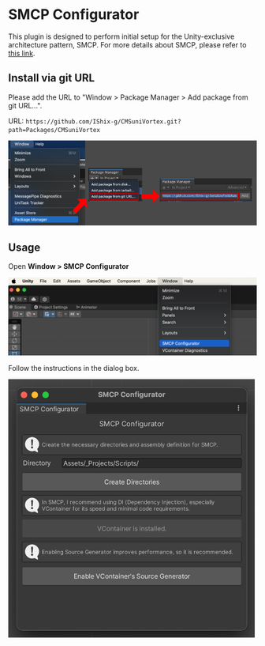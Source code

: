 # SMCP Configurator

This plugin is designed to perform initial setup for the Unity-exclusive architecture pattern, SMCP.
For more details about SMCP, please refer to [this link](https://github.com/IShix-g/SMCPxPuzzleGame?tab=readme-ov-file#what-is-smcp).

## Install via git URL
Please add the URL to "Window > Package Manager > Add package from git URL...".

URL: `https://github.com/IShix-g/CMSuniVortex.git?path=Packages/CMSuniVortex`

![Package Manager](Docs/package_manager.png)

## Usage

Open **Window > SMCP Configurator**

![](Docs/src1.png)

Follow the instructions in the dialog box.

<img src="Docs/src2.png" width="500"/>